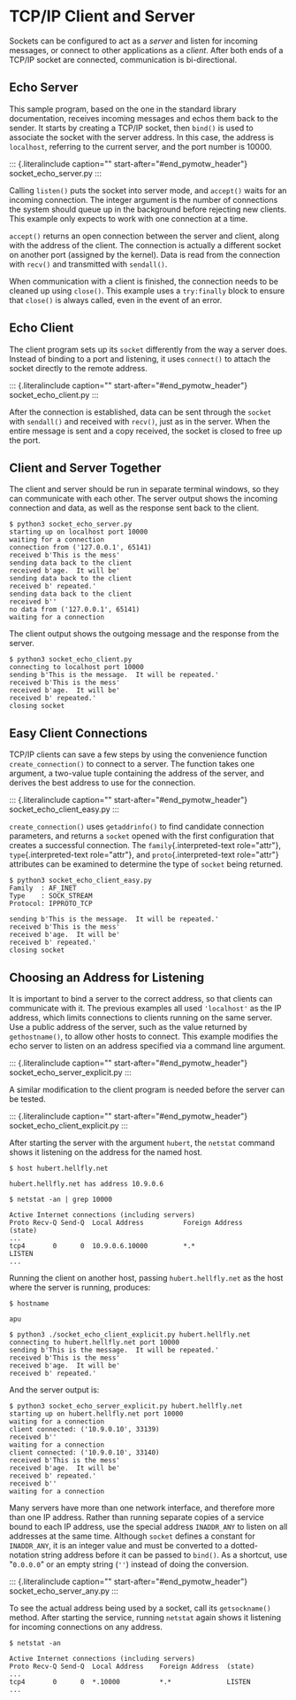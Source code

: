 TCP/IP Client and Server
========================

Sockets can be configured to act as a *server* and listen for incoming
messages, or connect to other applications as a *client*. After both
ends of a TCP/IP socket are connected, communication is bi-directional.

Echo Server
-----------

This sample program, based on the one in the standard library
documentation, receives incoming messages and echos them back to the
sender. It starts by creating a TCP/IP socket, then `bind()` is used to
associate the socket with the server address. In this case, the address
is `localhost`, referring to the current server, and the port number is
10000.

::: {.literalinclude caption="" start-after="#end_pymotw_header"}
socket\_echo\_server.py
:::

Calling `listen()` puts the socket into server mode, and `accept()`
waits for an incoming connection. The integer argument is the number of
connections the system should queue up in the background before
rejecting new clients. This example only expects to work with one
connection at a time.

`accept()` returns an open connection between the server and client,
along with the address of the client. The connection is actually a
different socket on another port (assigned by the kernel). Data is read
from the connection with `recv()` and transmitted with `sendall()`.

When communication with a client is finished, the connection needs to be
cleaned up using `close()`. This example uses a `try:finally` block to
ensure that `close()` is always called, even in the event of an error.

Echo Client
-----------

The client program sets up its `socket` differently from the way a
server does. Instead of binding to a port and listening, it uses
`connect()` to attach the socket directly to the remote address.

::: {.literalinclude caption="" start-after="#end_pymotw_header"}
socket\_echo\_client.py
:::

After the connection is established, data can be sent through the
`socket` with `sendall()` and received with `recv()`, just as in the
server. When the entire message is sent and a copy received, the socket
is closed to free up the port.

Client and Server Together
--------------------------

The client and server should be run in separate terminal windows, so
they can communicate with each other. The server output shows the
incoming connection and data, as well as the response sent back to the
client.

``` {.sourceCode .none}
$ python3 socket_echo_server.py
starting up on localhost port 10000
waiting for a connection
connection from ('127.0.0.1', 65141)
received b'This is the mess'
sending data back to the client
received b'age.  It will be'
sending data back to the client
received b' repeated.'
sending data back to the client
received b''
no data from ('127.0.0.1', 65141)
waiting for a connection
```

The client output shows the outgoing message and the response from the
server.

``` {.sourceCode .none}
$ python3 socket_echo_client.py
connecting to localhost port 10000
sending b'This is the message.  It will be repeated.'
received b'This is the mess'
received b'age.  It will be'
received b' repeated.'
closing socket
```

Easy Client Connections
-----------------------

TCP/IP clients can save a few steps by using the convenience function
`create_connection()` to connect to a server. The function takes one
argument, a two-value tuple containing the address of the server, and
derives the best address to use for the connection.

::: {.literalinclude caption="" start-after="#end_pymotw_header"}
socket\_echo\_client\_easy.py
:::

`create_connection()` uses `getaddrinfo()` to find candidate connection
parameters, and returns a `socket` opened with the first configuration
that creates a successful connection. The `family`{.interpreted-text
role="attr"}, `type`{.interpreted-text role="attr"}, and
`proto`{.interpreted-text role="attr"} attributes can be examined to
determine the type of `socket` being returned.

``` {.sourceCode .none}
$ python3 socket_echo_client_easy.py
Family  : AF_INET
Type    : SOCK_STREAM
Protocol: IPPROTO_TCP

sending b'This is the message.  It will be repeated.'
received b'This is the mess'
received b'age.  It will be'
received b' repeated.'
closing socket
```

Choosing an Address for Listening
---------------------------------

It is important to bind a server to the correct address, so that clients
can communicate with it. The previous examples all used `'localhost'` as
the IP address, which limits connections to clients running on the same
server. Use a public address of the server, such as the value returned
by `gethostname()`, to allow other hosts to connect. This example
modifies the echo server to listen on an address specified via a command
line argument.

::: {.literalinclude caption="" start-after="#end_pymotw_header"}
socket\_echo\_server\_explicit.py
:::

A similar modification to the client program is needed before the server
can be tested.

::: {.literalinclude caption="" start-after="#end_pymotw_header"}
socket\_echo\_client\_explicit.py
:::

After starting the server with the argument `hubert`, the `netstat`
command shows it listening on the address for the named host.

``` {.sourceCode .none}
$ host hubert.hellfly.net

hubert.hellfly.net has address 10.9.0.6

$ netstat -an | grep 10000

Active Internet connections (including servers)
Proto Recv-Q Send-Q  Local Address          Foreign Address        (state)
...
tcp4       0      0  10.9.0.6.10000         *.*                    LISTEN
...
```

Running the client on another host, passing `hubert.hellfly.net` as the
host where the server is running, produces:

``` {.sourceCode .none}
$ hostname

apu

$ python3 ./socket_echo_client_explicit.py hubert.hellfly.net
connecting to hubert.hellfly.net port 10000
sending b'This is the message.  It will be repeated.'
received b'This is the mess'
received b'age.  It will be'
received b' repeated.'
```

And the server output is:

``` {.sourceCode .none}
$ python3 socket_echo_server_explicit.py hubert.hellfly.net
starting up on hubert.hellfly.net port 10000
waiting for a connection
client connected: ('10.9.0.10', 33139)
received b''
waiting for a connection
client connected: ('10.9.0.10', 33140)
received b'This is the mess'
received b'age.  It will be'
received b' repeated.'
received b''
waiting for a connection
```

Many servers have more than one network interface, and therefore more
than one IP address. Rather than running separate copies of a service
bound to each IP address, use the special address `INADDR_ANY` to listen
on all addresses at the same time. Although `socket` defines a constant
for `INADDR_ANY`, it is an integer value and must be converted to a
dotted-notation string address before it can be passed to `bind()`. As a
shortcut, use \"`0.0.0.0`\" or an empty string (`''`) instead of doing
the conversion.

::: {.literalinclude caption="" start-after="#end_pymotw_header"}
socket\_echo\_server\_any.py
:::

To see the actual address being used by a socket, call its
`getsockname()` method. After starting the service, running `netstat`
again shows it listening for incoming connections on any address.

``` {.sourceCode .none}
$ netstat -an

Active Internet connections (including servers)
Proto Recv-Q Send-Q  Local Address    Foreign Address  (state)
...
tcp4       0      0  *.10000          *.*              LISTEN
...
```
